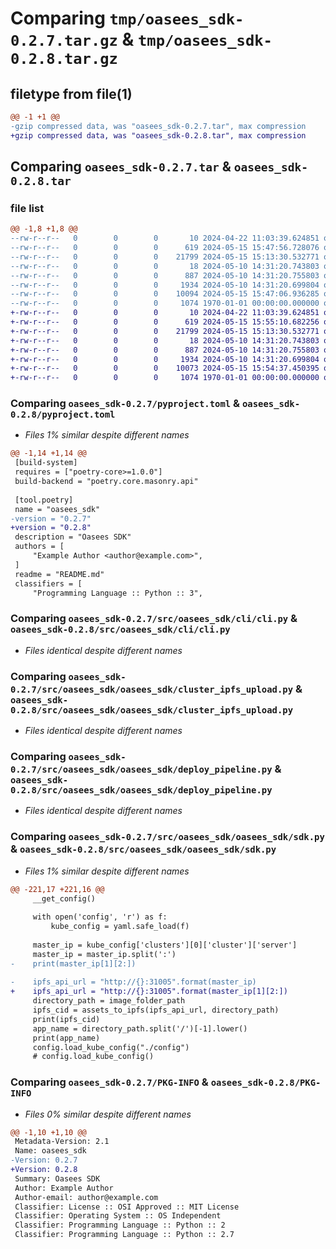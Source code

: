 # Comparing `tmp/oasees_sdk-0.2.7.tar.gz` & `tmp/oasees_sdk-0.2.8.tar.gz`

## filetype from file(1)

```diff
@@ -1 +1 @@
-gzip compressed data, was "oasees_sdk-0.2.7.tar", max compression
+gzip compressed data, was "oasees_sdk-0.2.8.tar", max compression
```

## Comparing `oasees_sdk-0.2.7.tar` & `oasees_sdk-0.2.8.tar`

### file list

```diff
@@ -1,8 +1,8 @@
--rw-r--r--   0        0        0       10 2024-04-22 11:03:39.624851 oasees_sdk-0.2.7/README.md
--rw-r--r--   0        0        0      619 2024-05-15 15:47:56.728076 oasees_sdk-0.2.7/pyproject.toml
--rw-r--r--   0        0        0    21799 2024-05-15 15:13:30.532771 oasees_sdk-0.2.7/src/oasees_sdk/cli/cli.py
--rw-r--r--   0        0        0       18 2024-05-10 14:31:20.743803 oasees_sdk-0.2.7/src/oasees_sdk/oasees_sdk/__init__.py
--rw-r--r--   0        0        0      887 2024-05-10 14:31:20.755803 oasees_sdk-0.2.7/src/oasees_sdk/oasees_sdk/cluster_ipfs_upload.py
--rw-r--r--   0        0        0     1934 2024-05-10 14:31:20.699804 oasees_sdk-0.2.7/src/oasees_sdk/oasees_sdk/deploy_pipeline.py
--rw-r--r--   0        0        0    10094 2024-05-15 15:47:06.936285 oasees_sdk-0.2.7/src/oasees_sdk/oasees_sdk/sdk.py
--rw-r--r--   0        0        0     1074 1970-01-01 00:00:00.000000 oasees_sdk-0.2.7/PKG-INFO
+-rw-r--r--   0        0        0       10 2024-04-22 11:03:39.624851 oasees_sdk-0.2.8/README.md
+-rw-r--r--   0        0        0      619 2024-05-15 15:55:10.682256 oasees_sdk-0.2.8/pyproject.toml
+-rw-r--r--   0        0        0    21799 2024-05-15 15:13:30.532771 oasees_sdk-0.2.8/src/oasees_sdk/cli/cli.py
+-rw-r--r--   0        0        0       18 2024-05-10 14:31:20.743803 oasees_sdk-0.2.8/src/oasees_sdk/oasees_sdk/__init__.py
+-rw-r--r--   0        0        0      887 2024-05-10 14:31:20.755803 oasees_sdk-0.2.8/src/oasees_sdk/oasees_sdk/cluster_ipfs_upload.py
+-rw-r--r--   0        0        0     1934 2024-05-10 14:31:20.699804 oasees_sdk-0.2.8/src/oasees_sdk/oasees_sdk/deploy_pipeline.py
+-rw-r--r--   0        0        0    10073 2024-05-15 15:54:37.450395 oasees_sdk-0.2.8/src/oasees_sdk/oasees_sdk/sdk.py
+-rw-r--r--   0        0        0     1074 1970-01-01 00:00:00.000000 oasees_sdk-0.2.8/PKG-INFO
```

### Comparing `oasees_sdk-0.2.7/pyproject.toml` & `oasees_sdk-0.2.8/pyproject.toml`

 * *Files 1% similar despite different names*

```diff
@@ -1,14 +1,14 @@
 [build-system]
 requires = ["poetry-core>=1.0.0"]
 build-backend = "poetry.core.masonry.api"
 
 [tool.poetry]
 name = "oasees_sdk"
-version = "0.2.7"
+version = "0.2.8"
 description = "Oasees SDK"
 authors = [
     "Example Author <author@example.com>",
 ]
 readme = "README.md"
 classifiers = [
     "Programming Language :: Python :: 3",
```

### Comparing `oasees_sdk-0.2.7/src/oasees_sdk/cli/cli.py` & `oasees_sdk-0.2.8/src/oasees_sdk/cli/cli.py`

 * *Files identical despite different names*

### Comparing `oasees_sdk-0.2.7/src/oasees_sdk/oasees_sdk/cluster_ipfs_upload.py` & `oasees_sdk-0.2.8/src/oasees_sdk/oasees_sdk/cluster_ipfs_upload.py`

 * *Files identical despite different names*

### Comparing `oasees_sdk-0.2.7/src/oasees_sdk/oasees_sdk/deploy_pipeline.py` & `oasees_sdk-0.2.8/src/oasees_sdk/oasees_sdk/deploy_pipeline.py`

 * *Files identical despite different names*

### Comparing `oasees_sdk-0.2.7/src/oasees_sdk/oasees_sdk/sdk.py` & `oasees_sdk-0.2.8/src/oasees_sdk/oasees_sdk/sdk.py`

 * *Files 1% similar despite different names*

```diff
@@ -221,17 +221,16 @@
     __get_config()
 
     with open('config', 'r') as f:
         kube_config = yaml.safe_load(f)
 
     master_ip = kube_config['clusters'][0]['cluster']['server']
     master_ip = master_ip.split(':')
-    print(master_ip[1][2:])
 
-    ipfs_api_url = "http://{}:31005".format(master_ip)
+    ipfs_api_url = "http://{}:31005".format(master_ip[1][2:])
     directory_path = image_folder_path
     ipfs_cid = assets_to_ipfs(ipfs_api_url, directory_path)
     print(ipfs_cid)
     app_name = directory_path.split('/')[-1].lower()
     print(app_name)
     config.load_kube_config("./config")
     # config.load_kube_config()
```

### Comparing `oasees_sdk-0.2.7/PKG-INFO` & `oasees_sdk-0.2.8/PKG-INFO`

 * *Files 0% similar despite different names*

```diff
@@ -1,10 +1,10 @@
 Metadata-Version: 2.1
 Name: oasees_sdk
-Version: 0.2.7
+Version: 0.2.8
 Summary: Oasees SDK
 Author: Example Author
 Author-email: author@example.com
 Classifier: License :: OSI Approved :: MIT License
 Classifier: Operating System :: OS Independent
 Classifier: Programming Language :: Python :: 2
 Classifier: Programming Language :: Python :: 2.7
```

